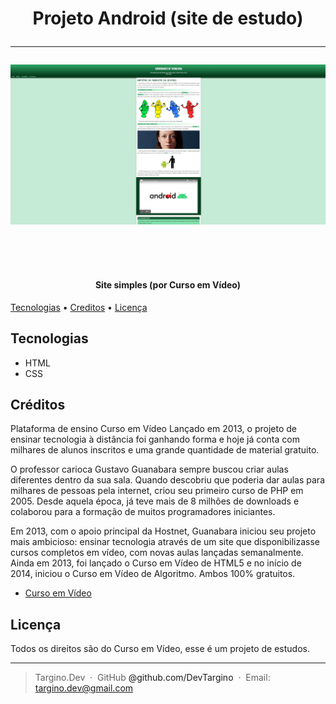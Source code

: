 <h1 align="center">

Projeto Android (site de estudo)

---

![alt text](./imagens/Captura%20de%20tela%202024-07-11%20153832.png)



<br>

</h1>

<h4 align="center">Site simples (por Curso em Vídeo)</h4>


</p>


<p align="center">


<a href="#Tecnologias">Tecnologias</a> •
<a href="#Créditos">Creditos</a> •
<a href="#Licença">Licença</a> 

</p>



    

## Tecnologias
 - HTML 
 - CSS 
 

## Créditos

Plataforma de ensino Curso em Vídeo
Lançado em 2013, o projeto de ensinar tecnologia à distância foi ganhando forma e hoje já conta com milhares de alunos inscritos e uma grande quantidade de material gratuito.

O professor carioca Gustavo Guanabara sempre buscou criar aulas diferentes dentro da sua sala. Quando descobriu que poderia dar aulas para milhares de pessoas pela internet, criou seu primeiro curso de PHP em 2005. Desde aquela época, já teve mais de 8 milhões de downloads e colaborou para a formação de muitos programadores iniciantes.

Em 2013, com o apoio principal da Hostnet, Guanabara iniciou seu projeto mais ambicioso: ensinar tecnologia através de um site que disponibilizasse cursos completos em vídeo, com novas aulas lançadas semanalmente. Ainda em 2013, foi lançado o Curso em Vídeo de HTML5 e no início de 2014, iniciou o Curso em Vídeo de Algoritmo. Ambos 100% gratuitos.


- [Curso em Vídeo](https://www.cursoemvideo.com/sobre/)




## Licença

Todos os direitos são do Curso em Vídeo, esse é um projeto de estudos. 

---

> Targino.Dev  · 
GitHub <a> @github.com/DevTargino </a>  · 
Email: targino.dev@gmail.com
>
